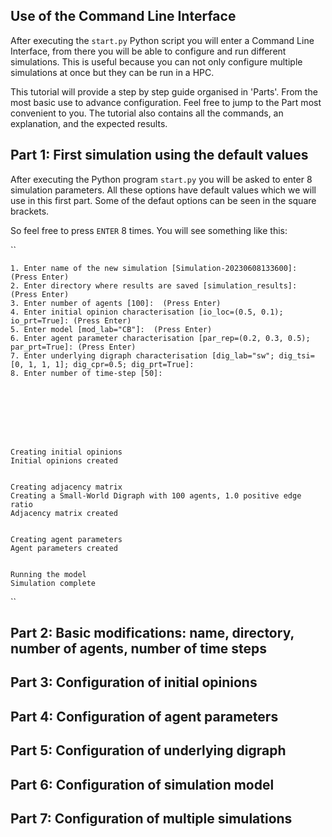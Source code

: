
## Use of the Command Line Interface

After executing the `start.py` Python script you will enter a Command Line Interface, from there you will be able to 
configure and run different simulations. This is useful because you can not only configure multiple simulations at once
but they can be run in a HPC.

This tutorial will provide a step by step guide organised in 'Parts'. From the most basic use to advance configuration. 
Feel free to jump to the Part most convenient to you. The tutorial also contains all the commands, an explanation, and 
the expected results.

## Part 1: First simulation using the default values

After executing the Python program `start.py` you will be asked to enter 8 simulation parameters. All these options have default values
which we will use in this first part. Some of the defaut options can be seen in the square brackets.

So feel free to press `ENTER` 8 times. You will see something like this:

``
 
    1. Enter name of the new simulation [Simulation-20230608133600]: (Press Enter)
    2. Enter directory where results are saved [simulation_results]:  (Press Enter)
    3. Enter number of agents [100]:  (Press Enter)
    4. Enter initial opinion characterisation [io_loc=(0.5, 0.1); io_prt=True]: (Press Enter) 
    5. Enter model [mod_lab="CB"]:  (Press Enter)
    6. Enter agent parameter characterisation [par_rep=(0.2, 0.3, 0.5); par_prt=True]: (Press Enter) 
    7. Enter underlying digraph characterisation [dig_lab="sw"; dig_tsi=[0, 1, 1, 1]; dig_cpr=0.5; dig_prt=True]: 
    8. Enter number of time-step [50]: 








	Creating initial opinions
	Initial opinions created


	Creating adjacency matrix
	Creating a Small-World Digraph with 100 agents, 1.0 positive edge ratio
	Adjacency matrix created


	Creating agent parameters
	Agent parameters created


	Running the model
	Simulation complete
``


## Part 2: Basic modifications: name, directory, number of agents, number of time steps


## Part 3: Configuration of initial opinions


## Part 4: Configuration of agent parameters


## Part 5: Configuration of underlying digraph


## Part 6: Configuration of simulation model


## Part 7: Configuration of multiple simulations
